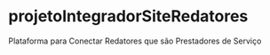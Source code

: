 # projetoIntegradorSiteRedatores
 Plataforma para Conectar Redatores que são Prestadores de Serviço
